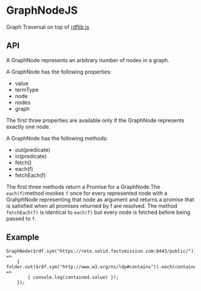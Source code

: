 # GraphNodeJS
Graph Traversal on top of [rdflib.js](https://github.com/linkeddata/rdflib.js)

## API

A GraphNode represents an arbitrary number of nodes in a graph. 

A GraphNode has the following properties:

- value
- termType
- node
- nodes
- graph

The first three properties are available only if the GraphNode represents 
exactly one node.

A GraphNode has the following methods:

- out(predicate)
- in(predicate)
- fetch()
- each(f)
- fetchEach(f)

The first three methods return a Promise for a GraphNode.The `each(f)`method invokes `f` once for every represented node with a GrahphNode representing that node as argument and returns a promise that is satisfied when all promises returned by f are resolved. The method `fetchEach(f)` is identical to `each(f)` but every node is fetched before being passed to `f`.

## Example

```
GraphNode($rdf.sym("https://reto.solid.factsmission.com:8443/public/")).fetch().then(folder =>
    { folder.out($rdf.sym("http://www.w3.org/ns/ldp#contains")).each(contained =>
        { console.log(contained.value) });
    });
```
